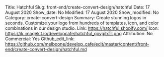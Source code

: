 Title: Hatchful
Slug: front-end/create-convert-design/hatchful
Date: 17 August 2020
Show_date: No
Modified: 17 August 2020
Show_modified: No
Category: create-convert-design
Summary: Create stunning logos in seconds. Customize your logo from hundreds of templates, icon, and color combinations in our design studio.
Link: https://hatchful.shopify.com/
Icon: https://ik.imagekit.io/developcafe/hatchful_govgiIxTl.png
Attribution: No
Commercial: Yes
Github_edit_link: https://github.com/melboone/develop_cafe/edit/master/content/front-end/create-convert-design/hatchful.md